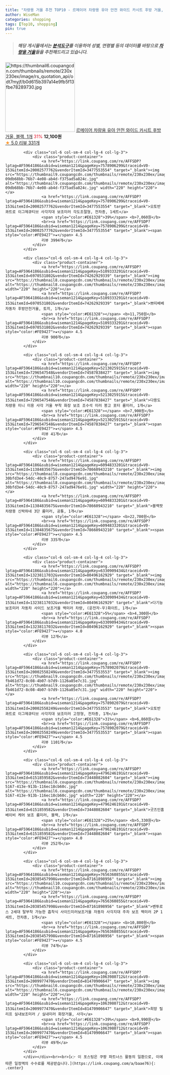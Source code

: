 ```yaml
---
title: "차량용 거울 추천 TOP10 - 르메이어 차량용 유아 안전 와이드 카시트 후방 거울, 블랙, 1개"
author: WiseMan
categories: shopping
tags: [Top10, shopping]
pin: true
---
```


> ##### 해당 게시물에서는 [**분석도구**](https://itemscout.io/)를 이용하여 **성별**, **연령별** 등의 데이터를 바탕으로 [**차량용 거울**](https://link.coupang.com/a/baae76)들을 추천해드리고 있습니다.
<div class="container"><div class="row">
            <div class="col-6 col-sm-4 col-lg-4 col-lg-3">
                <div class="product-container">
                    <a href="https://link.coupang.com/re/AFFSDP?lptag=AF5964186&subid=wiseman1214&pageKey=7292062356&traceid=V0-153&itemId=18640333478&vendorItemId=86432264702" target="_blank"><img src="https://thumbnail6.coupangcdn.com/thumbnails/remote/230x230ex/image/rs_quotation_api/odt7myjf/b0d615b397a14e9fb5f13fbe78289730.jpg" alt="https://thumbnail6.coupangcdn.com/thumbnails/remote/230x230ex/image/rs_quotation_api/odt7myjf/b0d615b397a14e9fb5f13fbe78289730.jpg" width="220" height="220"></a>
                    <a href="https://link.coupang.com/re/AFFSDP?lptag=AF5964186&subid=wiseman1214&pageKey=7292062356&traceid=V0-153&itemId=18640333478&vendorItemId=86432264702" target="_blank">르메이어 차량용 유아 안전 와이드 카시트 후방 거울, 블랙, 1개</a>
                    <span style="color:#E61328">31%</span> <b>12,100원</b>
                    <br><a href="https://link.coupang.com/re/AFFSDP?lptag=AF5964186&subid=wiseman1214&pageKey=7292062356&traceid=V0-153&itemId=18640333478&vendorItemId=86432264702" target="_blank"><span style="color:#FE9427">★</span> 5.0
                    리뷰 331개</a>
                </div>
            </div>
            
            <div class="col-6 col-sm-4 col-lg-4 col-lg-3">
                <div class="product-container">
                    <a href="https://link.coupang.com/re/AFFSDP?lptag=AF5964186&subid=wiseman1214&pageKey=7578906299&traceid=V0-153&itemId=20002577762&vendorItemId=3477553554" target="_blank"><img src="https://thumbnail9.coupangcdn.com/thumbnails/remote/230x230ex/image/retail/images/1847573849571514-09db68bb-76b7-4e08-ab4d-f375ad5a824c.jpg" alt="https://thumbnail9.coupangcdn.com/thumbnails/remote/230x230ex/image/retail/images/1847573849571514-09db68bb-76b7-4e08-ab4d-f375ad5a824c.jpg" width="220" height="220"></a>
                    <a href="https://link.coupang.com/re/AFFSDP?lptag=AF5964186&subid=wiseman1214&pageKey=7578906299&traceid=V0-153&itemId=20002577762&vendorItemId=3477553554" target="_blank">오토반 콰트로 이그제큐티브 사각지대 보조미러 각도조절형, 전차종, 1세트</a>
                    <span style="color:#E61328">39%</span> <b>7,060원</b>
                    <br><a href="https://link.coupang.com/re/AFFSDP?lptag=AF5964186&subid=wiseman1214&pageKey=7578906299&traceid=V0-153&itemId=20002577762&vendorItemId=3477553554" target="_blank"><span style="color:#FE9427">★</span> 4.5
                    리뷰 3994개</a>
                </div>
            </div>
            
            <div class="col-6 col-sm-4 col-lg-4 col-lg-3">
                <div class="product-container">
                    <a href="https://link.coupang.com/re/AFFSDP?lptag=AF5964186&subid=wiseman1214&pageKey=5109333291&traceid=V0-153&itemId=6970531802&vendorItemId=74262929339" target="_blank"><img src="https://thumbnail8.coupangcdn.com/thumbnails/remote/230x230ex/image/rs_quotation_api/yoau07zm/b798916c0f6b49c79e46e386d9e01952.jpg" alt="https://thumbnail8.coupangcdn.com/thumbnails/remote/230x230ex/image/rs_quotation_api/yoau07zm/b798916c0f6b49c79e46e386d9e01952.jpg" width="220" height="220"></a>
                    <a href="https://link.coupang.com/re/AFFSDP?lptag=AF5964186&subid=wiseman1214&pageKey=5109333291&traceid=V0-153&itemId=6970531802&vendorItemId=74262929339" target="_blank">쁘띠베베 자동차 후방안전거울, 토끼, 1개</a>
                    <span style="color:#E61328"></span> <b>11,750원</b>
                    <br><a href="https://link.coupang.com/re/AFFSDP?lptag=AF5964186&subid=wiseman1214&pageKey=5109333291&traceid=V0-153&itemId=6970531802&vendorItemId=74262929339" target="_blank"><span style="color:#FE9427">★</span> 4.5
                    리뷰 900개</a>
                </div>
            </div>
            
            <div class="col-6 col-sm-4 col-lg-4 col-lg-3">
                <div class="product-container">
                    <a href="https://link.coupang.com/re/AFFSDP?lptag=AF5964186&subid=wiseman1214&pageKey=5213025915&traceid=V0-153&itemId=7296547548&vendorItemId=74587838427" target="_blank"><img src="https://thumbnail10.coupangcdn.com/thumbnails/remote/230x230ex/image/vendor_inventory/0e06/86bdd72562c535c58da67eb1db619623f6a4d6866fb5b09b747d25e5ec88.jpg" alt="https://thumbnail10.coupangcdn.com/thumbnails/remote/230x230ex/image/vendor_inventory/0e06/86bdd72562c535c58da67eb1db619623f6a4d6866fb5b09b747d25e5ec88.jpg" width="220" height="220"></a>
                    <a href="https://link.coupang.com/re/AFFSDP?lptag=AF5964186&subid=wiseman1214&pageKey=5213025915&traceid=V0-153&itemId=7296547548&vendorItemId=74587838427" target="_blank">다용도 차량용 미니 미용 사각 거울 부착 화장 보조 조수석 미러 봉고 포터 룸미러, 1개</a>
                    <span style="color:#E61328"></span> <b>7,900원</b>
                    <br><a href="https://link.coupang.com/re/AFFSDP?lptag=AF5964186&subid=wiseman1214&pageKey=5213025915&traceid=V0-153&itemId=7296547548&vendorItemId=74587838427" target="_blank"><span style="color:#FE9427">★</span> 4.5
                    리뷰 41개</a>
                </div>
            </div>
            
            <div class="col-6 col-sm-4 col-lg-4 col-lg-3">
                <div class="product-container">
                    <a href="https://link.coupang.com/re/AFFSDP?lptag=AF5964186&subid=wiseman1214&pageKey=6094833201&traceid=V0-153&itemId=11384835675&vendorItemId=78660943210" target="_blank"><img src="https://thumbnail8.coupangcdn.com/thumbnails/remote/230x230ex/image/retail/images/4607871509477656-30bfd3e4-54dc-40c9-8757-247ad9476e91.jpg" alt="https://thumbnail8.coupangcdn.com/thumbnails/remote/230x230ex/image/retail/images/4607871509477656-30bfd3e4-54dc-40c9-8757-247ad9476e91.jpg" width="220" height="220"></a>
                    <a href="https://link.coupang.com/re/AFFSDP?lptag=AF5964186&subid=wiseman1214&pageKey=6094833201&traceid=V0-153&itemId=11384835675&vendorItemId=78660943210" target="_blank">블랙팟 차량용 신박하네 3단 룸미러, 공통, 1개</a>
                    <span style="color:#E61328"></span> <b>22,700원</b>
                    <br><a href="https://link.coupang.com/re/AFFSDP?lptag=AF5964186&subid=wiseman1214&pageKey=6094833201&traceid=V0-153&itemId=11384835675&vendorItemId=78660943210" target="_blank"><span style="color:#FE9427">★</span> 4.5
                    리뷰 335개</a>
                </div>
            </div>
            
            <div class="col-6 col-sm-4 col-lg-4 col-lg-3">
                <div class="product-container">
                    <a href="https://link.coupang.com/re/AFFSDP?lptag=AF5964186&subid=wiseman1214&pageKey=6330909434&traceid=V0-153&itemId=13238117032&vendorItemId=80496162929" target="_blank"><img src="https://thumbnail6.coupangcdn.com/thumbnails/remote/230x230ex/image/vendor_inventory/6a06/fcd2ebf81c6a58488e33d7367834a9961bccf27ac007989ab188619c679b.jpg" alt="https://thumbnail6.coupangcdn.com/thumbnails/remote/230x230ex/image/vendor_inventory/6a06/fcd2ebf81c6a58488e33d7367834a9961bccf27ac007989ab188619c679b.jpg" width="220" height="220"></a>
                    <a href="https://link.coupang.com/re/AFFSDP?lptag=AF5964186&subid=wiseman1214&pageKey=6330909434&traceid=V0-153&itemId=13238117032&vendorItemId=80496162929" target="_blank">다기능 보조미러 자동차 사이드 보조거울 백미러 차량, (운전자-우)화이트, 1개</a>
                    <span style="color:#E61328">5%</span> <b>4,300원</b>
                    <br><a href="https://link.coupang.com/re/AFFSDP?lptag=AF5964186&subid=wiseman1214&pageKey=6330909434&traceid=V0-153&itemId=13238117032&vendorItemId=80496162929" target="_blank"><span style="color:#FE9427">★</span> 4.0
                    리뷰 12개</a>
                </div>
            </div>
            
            <div class="col-6 col-sm-4 col-lg-4 col-lg-3">
                <div class="product-container">
                    <a href="https://link.coupang.com/re/AFFSDP?lptag=AF5964186&subid=wiseman1214&pageKey=7578902079&traceid=V0-153&itemId=20002558249&vendorItemId=3477553553" target="_blank"><img src="https://thumbnail9.coupangcdn.com/thumbnails/remote/230x230ex/image/retail/images/1847573586850948-fb461d72-8c08-4b07-b7d9-1126a85e7c31.jpg" alt="https://thumbnail9.coupangcdn.com/thumbnails/remote/230x230ex/image/retail/images/1847573586850948-fb461d72-8c08-4b07-b7d9-1126a85e7c31.jpg" width="220" height="220"></a>
                    <a href="https://link.coupang.com/re/AFFSDP?lptag=AF5964186&subid=wiseman1214&pageKey=7578902079&traceid=V0-153&itemId=20002558249&vendorItemId=3477553553" target="_blank">오토반 콰트로 이그제큐티브 사각지대 보조미러 고정형, 전차종, 1개</a>
                    <span style="color:#E61328">31%</span> <b>6,860원</b>
                    <br><a href="https://link.coupang.com/re/AFFSDP?lptag=AF5964186&subid=wiseman1214&pageKey=7578902079&traceid=V0-153&itemId=20002558249&vendorItemId=3477553553" target="_blank"><span style="color:#FE9427">★</span> 4.5
                    리뷰 1101개</a>
                </div>
            </div>
            
            <div class="col-6 col-sm-4 col-lg-4 col-lg-3">
                <div class="product-container">
                    <a href="https://link.coupang.com/re/AFFSDP?lptag=AF5964186&subid=wiseman1214&pageKey=4796246191&traceid=V0-153&itemId=6151859582&vendorItemId=73448082604" target="_blank"><img src="https://thumbnail6.coupangcdn.com/thumbnails/remote/230x230ex/image/retail/images/2021/01/14/10/2/877876d9-5167-413e-913b-116ec18cb60c.jpg" alt="https://thumbnail6.coupangcdn.com/thumbnails/remote/230x230ex/image/retail/images/2021/01/14/10/2/877876d9-5167-413e-913b-116ec18cb60c.jpg" width="220" height="220"></a>
                    <a href="https://link.coupang.com/re/AFFSDP?lptag=AF5964186&subid=wiseman1214&pageKey=4796246191&traceid=V0-153&itemId=6151859582&vendorItemId=73448082604" target="_blank">굿즈인홈 베이비 케어 보조 룸미러, 블랙, 1개</a>
                    <span style="color:#E61328">25%</span> <b>5,330원</b>
                    <br><a href="https://link.coupang.com/re/AFFSDP?lptag=AF5964186&subid=wiseman1214&pageKey=4796246191&traceid=V0-153&itemId=6151859582&vendorItemId=73448082604" target="_blank"><span style="color:#FE9427">★</span> 4.0
                    리뷰 252개</a>
                </div>
            </div>
            
            <div class="col-6 col-sm-4 col-lg-4 col-lg-3">
                <div class="product-container">
                    <a href="https://link.coupang.com/re/AFFSDP?lptag=AF5964186&subid=wiseman1214&pageKey=7656360855&traceid=V0-153&itemId=20385457998&vendorItemId=87161898956" target="_blank"><img src="https://thumbnail10.coupangcdn.com/thumbnails/remote/230x230ex/image/vendor_inventory/bce9/c3335ba30a937a2b6b0758654439a65dcb76a189392f7f2589a686389096.jpg" alt="https://thumbnail10.coupangcdn.com/thumbnails/remote/230x230ex/image/vendor_inventory/bce9/c3335ba30a937a2b6b0758654439a65dcb76a189392f7f2589a686389096.jpg" width="220" height="220"></a>
                    <a href="https://link.coupang.com/re/AFFSDP?lptag=AF5964186&subid=wiseman1214&pageKey=7656360855&traceid=V0-153&itemId=20385457998&vendorItemId=87161898956" target="_blank">벤투로스 2세대 탈부착 가능한 흡착식 사이드미러보조거울 자동차 사각지대 주차 보조 백미러 2P 1세트, 전차종, 1개</a>
                    <span style="color:#E61328"></span> <b>10,800원</b>
                    <br><a href="https://link.coupang.com/re/AFFSDP?lptag=AF5964186&subid=wiseman1214&pageKey=7656360855&traceid=V0-153&itemId=20385457998&vendorItemId=87161898956" target="_blank"><span style="color:#FE9427">★</span> 4.5
                    리뷰 74개</a>
                </div>
            </div>
            
            <div class="col-6 col-sm-4 col-lg-4 col-lg-3">
                <div class="product-container">
                    <a href="https://link.coupang.com/re/AFFSDP?lptag=AF5964186&subid=wiseman1214&pageKey=1063980712&traceid=V0-153&itemId=2009977470&vendorItemId=81470906647" target="_blank"><img src="https://thumbnail6.coupangcdn.com/thumbnails/remote/230x230ex/image/vendor_inventory/cf65/2a9446b714b77518970b7c2aa1cc9dcf2513911c8a13709994044ac8bdbb.png" alt="https://thumbnail6.coupangcdn.com/thumbnails/remote/230x230ex/image/vendor_inventory/cf65/2a9446b714b77518970b7c2aa1cc9dcf2513911c8a13709994044ac8bdbb.png" width="220" height="220"></a>
                    <a href="https://link.coupang.com/re/AFFSDP?lptag=AF5964186&subid=wiseman1214&pageKey=1063980712&traceid=V0-153&itemId=2009977470&vendorItemId=81470906647" target="_blank">희망 릴리프 실내보조미러 / 실내미러 화장거울, 사각</a>
                    <span style="color:#E61328">39%</span> <b>9,990원</b>
                    <br><a href="https://link.coupang.com/re/AFFSDP?lptag=AF5964186&subid=wiseman1214&pageKey=1063980712&traceid=V0-153&itemId=2009977470&vendorItemId=81470906647" target="_blank"><span style="color:#FE9427">★</span> 4.5
                    리뷰 49개</a>
                </div>
            </div>
            </div></div><br><br>[👉 이 포스팅은 쿠팡 파트너스 활동의 일환으로, 이에 따른 일정액의 수수료를 제공받습니다.](https://link.coupang.com/a/baae76){: .center}